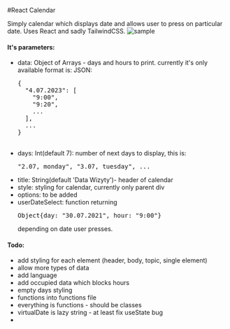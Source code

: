 #React Calendar

Simply calendar which displays date and allows user to press on particular date. Uses React and sadly TailwindCSS.
![sample](https://github.com/klimek00/betterreactcalendar/assets/36035343/bbccd53e-e227-4851-92c6-661e51ce2d79)


<h4>It's parameters:</h4>
<ul>
<li>data: Object of Arrays - days and hours to print. currently it's only available format is: JSON: 
<pre>{
  "4.07.2023": [
    "9:00",
    "9:20",
    ...
  ],
  ...
}</pre>
<br>

<li>days: Int(default 7): number of next days to display, this is: <pre>"2.07, monday", "3.07, tuesday", ...</pre></li>
<li>title: String(default 'Data Wizyty')- header of calendar</li>
<li>style: styling for calendar, currently only parent div  </li>
<li>options: to be added</li>
<li>userDateSelect: function returning 
  <pre>Object{day: "30.07.2021", hour: "9:00"}</pre>
  depending on date user presses. </li>
</ul>


<h4>Todo:</h4>
<ul>
<li>add styling for each element (header, body, topic, single element)</li>
<li>allow more types of data</li>
<li>add language</li>
<li>add occupied data which blocks hours</li>
<li>empty days styling</li>
<li>functions into functions file</li>
<li>everything is functions - should be classes</li>
<li>virtualDate is lazy string - at least fix useState bug</li>
<li></li>
</ul>
